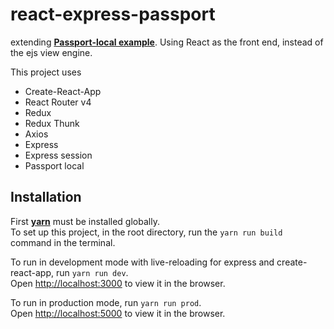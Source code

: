 # react-express-passport

extending [**Passport-local example**](https://github.com/passport/express-4.x-local-example). Using React as the front end, instead of the ejs view engine.

This project uses 

* Create-React-App
* React Router v4
* Redux
* Redux Thunk
* Axios
* Express
* Express session
* Passport local

## Installation
First [**yarn**](https://yarnpkg.com/en/) must be installed globally. <br/>
To set up this project, in the root directory, run the `yarn run build` command in the terminal.

To run in development mode with live-reloading for express and create-react-app, run `yarn run dev`. <br/>
Open [http://localhost:3000](http://localhost:3000) to view it in the browser.

To run in production mode, run `yarn run prod`. <br/>
Open [http://localhost:5000](http://localhost:5000) to view it in the browser.
